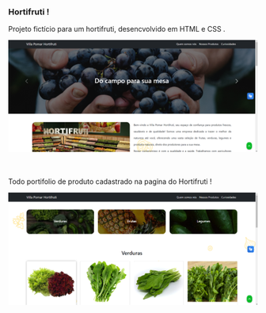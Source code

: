 <h3>Hortifruti !</h3>

Projeto fictício para um hortifruti, desencvolvido em HTML e CSS .

<div>
  <img src="./img/foto2.png">
</div>
<br><br>

Todo portifolio de produto cadastrado na pagina do Hortifruti !
 
<div>
  <img src="./img/foto.png">
</div>
</br>

 
